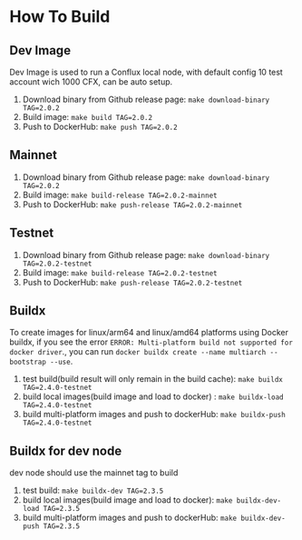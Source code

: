 # How To Build

## Dev Image

Dev Image is used to run a Conflux local node, with default config 10 test account wich 1000 CFX, can be auto setup.

1. Download binary from Github release page: `make download-binary TAG=2.0.2`
2. Build image: `make build TAG=2.0.2`
3. Push to DockerHub: `make push TAG=2.0.2`

## Mainnet

1. Download binary from Github release page: `make download-binary TAG=2.0.2`
2. Build image: `make build-release TAG=2.0.2-mainnet`
3. Push to DockerHub: `make push-release TAG=2.0.2-mainnet`

## Testnet

1. Download binary from Github release page: `make download-binary TAG=2.0.2-testnet`
2. Build image: `make build-release TAG=2.0.2-testnet`
3. Push to DockerHub: `make push-release TAG=2.0.2-testnet`

## Buildx

To create images for linux/arm64 and linux/amd64 platforms using Docker buildx, if you see the error `ERROR: Multi-platform build not supported for docker driver`., you can run `docker buildx create --name multiarch --bootstrap --use`.

1. test build(build result will only remain in the build cache): `make buildx TAG=2.4.0-testnet`
2. build local images(build image and load to docker) : `make buildx-load TAG=2.4.0-testnet`
3. build multi-platform images and push to dockerHub: `make buildx-push TAG=2.4.0-testnet`

## Buildx for dev node

dev node should use the mainnet tag to build

1. test build: `make buildx-dev TAG=2.3.5`
2. build local images(build image and load to docker): `make buildx-dev-load TAG=2.3.5`
3. build multi-platform images and push to dockerHub: `make buildx-dev-push TAG=2.3.5`